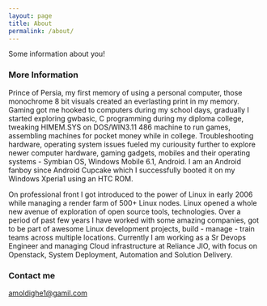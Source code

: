 ```yaml
---
layout: page
title: About
permalink: /about/
---
```


Some information about you!

### More Information

Prince of Persia, my first memory of using a personal computer, those monochrome 8 bit visuals created an everlasting print in my memory. Gaming got me hooked to computers during my school days, gradually I started exploring gwbasic, C programming during my diploma college, tweaking HIMEM.SYS on DOS/WIN3.11 486 machine to run games, assembling machines for pocket money while in college. Troubleshooting hardware, operating system issues fueled my curiousity further to explore newer computer hardware, gaming gadgets, mobiles and their operating systems - Symbian OS, Windows Mobile 6.1, Android. I am an Android fanboy since Android Cupcake which I successfully booted it on my Windows Xperia1 using an HTC ROM. 

On professional front I got introduced to the power of Linux in early 2006 while managing a render farm of 500+ Linux nodes. Linux opened a whole new avenue of exploration of open source tools, technologies. Over a period of past few years I have worked with some amazing companies, got to be part of awesome Linux development projects, build - manage - train teams across multiple locations. Currently I am working as a Sr Devops Engineer and managing Cloud infrastructure at Reliance JIO, with focus on Openstack, System Deployment, Automation and Solution Delivery. 

### Contact me

[amoldighe1@gamil.com](mailto:amoldighe1@gmail.com)

